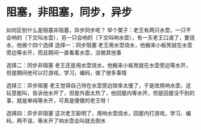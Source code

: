 # 阻塞，非阻塞，同步，异步

如何区别什么是阻塞非阻塞，异步同步呢？
举个栗子：老王有两只水壶，一只不会响的（下文叫水壶），另一只会响的（下文叫响水壶），有一天老王口渴了，要烧水，他做个四个选择
选择一：同步阻塞
老王用水壶烧水，他搬来小板凳就在水壶旁边等水开，而且期间一直看着水壶，没做其他事

选择二：同步非阻塞
老王还是用水壶烧水，他搬来小板凳就在水壶旁边等水开，但是期间他可以打游戏，学习，编码，做了很多事情

选择三：异步阻塞
老王觉得自己待在水壶旁边效率太傻了，于是改用响水壶，这玩意能叫，告诉他水开了，但是外面太热了，他回屋内等水开，但是回屋没干别的事，就是单纯等水开，可真是傻傻的老王呀！

选择四：异步非阻塞
这次老王聪明了，用响水壶烧水，回屋内打游戏，学习、编码，两不误，等水开了响水壶会叫就去倒水

